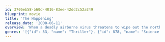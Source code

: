 ```yaml
---
id: 3705eb58-b60d-4016-83ee-42dd2c52a249
blueprint: movie
title: 'The Happening'
release_date: '2008-06-11'
overview: 'When a deadly airborne virus threatens to wipe out the northeastern United States, teacher Elliott Moore (Mark Wahlberg) and his wife (Zooey Deschanel) flee from contaminated cities into the countryside in a fight to discover the truth. Is it terrorism, the accidental release of some toxic military bio weapon -- or something even more sinister? John Leguizamo and Betty Buckley co-star in this thriller from writer-director M. Night Shyamalan.'
genres: '[{"id": 53, "name": "Thriller"}, {"id": 878, "name": "Science Fiction"}]'
---
```

